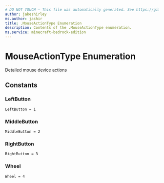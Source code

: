 ```yaml
---
# DO NOT TOUCH — This file was automatically generated. See https://github.com/mojang/minecraftapidocsgenerator to modify descriptions, examples, etc.
author: jakeshirley
ms.author: jashir
title: .MouseActionType Enumeration
description: Contents of the .MouseActionType enumeration.
ms.service: minecraft-bedrock-edition
---
```

# MouseActionType Enumeration

Detailed mouse device actions

## Constants
### **LeftButton**
`LeftButton = 1`
### **MiddleButton**
`MiddleButton = 2`
### **RightButton**
`RightButton = 3`
### **Wheel**
`Wheel = 4`
